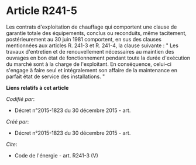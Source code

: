 # Article R241-5

Les contrats d'exploitation de chauffage qui comportent une clause de garantie totale des équipements, conclus ou reconduits,
même tacitement, postérieurement au 30 juin 1981 comportent, en sus des clauses mentionnées aux articles R. 241-3 et R.
241-4, la clause suivante : " Les travaux d'entretien et de renouvellement nécessaires au maintien des ouvrages en bon état
de fonctionnement pendant toute la durée d'exécution du marché sont à la charge de l'exploitant. En conséquence, celui-ci
s'engage à faire seul et intégralement son affaire de la maintenance en parfait état de service des installations. "

**Liens relatifs à cet article**

_Codifié par_:

  - Décret n°2015-1823 du 30 décembre 2015 - art.

_Créé par_:

  - Décret n°2015-1823 du 30 décembre 2015 - art.

_Cite_:

  - Code de l'énergie - art. R241-3 (V)
